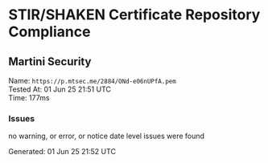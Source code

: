 # STIR/SHAKEN Certificate Repository Compliance

## Martini Security

Name: `https://p.mtsec.me/2884/ONd-e06nUPfA.pem`\
Tested At: 01 Jun 25 21:51 UTC\
Time: 177ms

### Issues

no warning, or error, or notice date level issues were found

Generated: 01 Jun 25 21:52 UTC